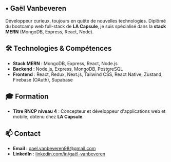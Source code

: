 ## • Gaël Vanbeveren

Développeur curieux, toujours en quête de nouvelles technologies. Diplômé du bootcamp web full-stack de **LA Capsule**, je suis spécialisé dans la **stack MERN** (MongoDB, Express, React, Node).



## 🛠️ Technologies & Compétences

- **Stack MERN** : MongoDB, Express, React, Node.js
- **Backend** : Node.js, Express, MongoDB, PostgreSQL
- **Frontend** : React, Redux, Next.js, Tailwind CSS, React Native, Zustand, Firebase (OAuth), Supabase



## 🎓 Formation

- **Titre RNCP niveau 4** : Concepteur et développeur d'applications web et mobile, obtenu chez **LA Capsule**.



## 📫 Contact

- **Email** : [gael.vanbeveren98@gmail.com](mailto:gael.vanbeveren98@gmail.com)
- **LinkedIn** : [linkedin.com/in/gaël-vanbeveren](https://www.linkedin.com/in/ga%C3%ABl-vanbeveren)


